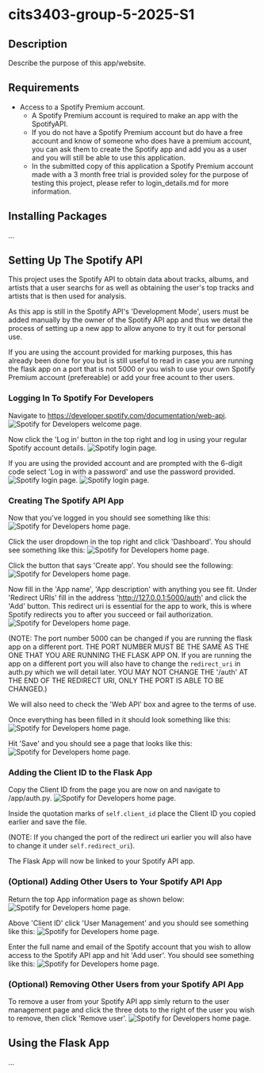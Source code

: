# cits3403-group-5-2025-S1

## Description
Describe the purpose of this app/website.

## Requirements
- Access to a Spotify Premium account.
  - A Spotify Premium account is required to make an app with the SpotifyAPI.
  - If you do not have a Spotify Premium account but do have a free account and know of someone who does have a premium account, you can ask them to create the Spotify app and add you as a user and you will still be able to use this application.
  - In the submitted copy of this application a Spotify Premium account made with a 3 month free trial is provided soley for the purpose of testing this project, please refer to login_details.md for more information.

## Installing Packages
...

## Setting Up The Spotify API
This project uses the Spotify API to obtain data about tracks, albums, and artists that a user searchs for as well as obtaining the user's top tracks and artists that is then used for analysis.

As this app is still in the Spotify API's 'Development Mode', users must be added manually by the owner of the Spotify API app and thus we detail the process of setting up a new app to allow anyone to try it out for personal use.

If you are using the account provided for marking purposes, this has already been done for you but is still useful to read in case you are running the flask app on a port that is not 5000 or you wish to use your own Spotify Premium account (prefereable) or add your free acount to ther users.

### Logging In To Spotify For Developers
Navigate to https://developer.spotify.com/documentation/web-api.
![Spotify for Developers welcome page.](/readme_images/appsetup0.png)

Now click the 'Log in' button in the top right and log in using your regular Spotify account details.
![Spotify login page.](/readme_images/appsetup1.png)

If you are using the provided account and are prompted with the 6-digit code select 'Log in with a password' and use the password provided.
![Spotify login page.](/readme_images/appsetup2.png)
![Spotify login page.](/readme_images/appsetup3.png)

### Creating The Spotify API App
Now that you've logged in you should see something like this:
![Spotify for Developers home page.](/readme_images/appsetup4.png)

Click the user dropdown in the top right and click 'Dashboard'. You should see something like this:
![Spotify for Developers home page.](/readme_images/appsetup5.png)

Click the button that says 'Create app'. You should see the following:
![Spotify for Developers home page.](/readme_images/appsetup6.png)

Now fill in the 'App name', 'App description' with anything you see fit. Under 'Redirect URIs' fill in the address 'http://127.0.0.1:5000/auth' and click the 'Add' button. This redirect uri is essential for the app to work, this is where Spotify redirects you to after you succeed or fail authorization.
![Spotify for Developers home page.](/readme_images/appsetup7.png)

(NOTE: The port number 5000 can be changed if you are running the flask app on a different port. THE PORT NUMBER MUST BE THE SAME AS THE ONE THAT YOU ARE RUNNING THE FLASK APP ON. If you are running the app on a different port you will also have to change the `redirect_uri` in auth.py which we will detail later. YOU MAY NOT CHANGE THE '/auth' AT THE END OF THE REDIRECT URI, ONLY THE PORT IS ABLE TO BE CHANGED.)

We will also need to check the 'Web API' box and agree to the terms of use.

Once everything has been filled in it should look something like this:
![Spotify for Developers home page.](/readme_images/appsetup8.png)

Hit 'Save' and you should see a page that looks like this:
![Spotify for Developers home page.](/readme_images/appsetup9.png)

### Adding the Client ID to the Flask App
Copy the Client ID from the page you are now on and navigate to /app/auth.py.
![Spotify for Developers home page.](/readme_images/appsetup10.png)

Inside the quotation marks of `self.client_id` place the Client ID you copied earlier and save the file.

(NOTE: If you changed the port of the redirect uri earlier you will also have to change it under `self.redirect_uri`).

The Flask App will now be linked to your Spotify API app.

### (Optional) Adding Other Users to Your Spotify API App
Return the top App information page as shown below:
![Spotify for Developers home page.](/readme_images/appsetup9.png)

Above 'Client ID' click 'User Management' and you should see something like this:
![Spotify for Developers home page.](/readme_images/adduser0.png)

Enter the full name and email of the Spotify account that you wish to allow access to the Spotify API app and hit 'Add user'. You should see something like this:
![Spotify for Developers home page.](/readme_images/adduser1.png)

### (Optional) Removing Other Users from your Spotify API App
To remove a user from your Spotify API app simly return to the user management page and click the three dots to the right of the user you wish to remove, then click 'Remove user'.
![Spotify for Developers home page.](/readme_images/removeuser0.png)

## Using the Flask App
...